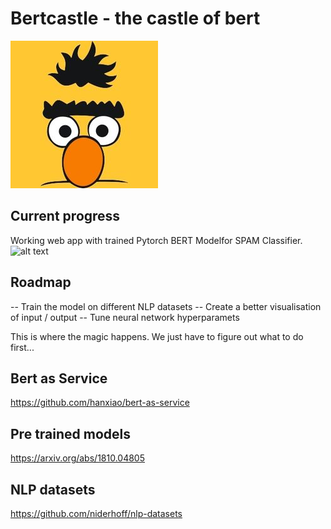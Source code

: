 # Bertcastle - the castle of bert
![alt text](https://github.com/BirgerMoell/bertcastle/blob/master/frontend/src/bert.jpg?raw=true "Bert")

## Current progress
Working web app with trained Pytorch BERT Modelfor SPAM Classifier.
![alt text](https://i.imgur.com/TWfoTOC.png "Bert")

## Roadmap
-- Train the model on different NLP datasets
-- Create a better visualisation of input / output
-- Tune neural network hyperparamets

This is where the magic happens. We just have to figure out what to do first...

## Bert as Service
https://github.com/hanxiao/bert-as-service

## Pre trained models
https://arxiv.org/abs/1810.04805

## NLP datasets
https://github.com/niderhoff/nlp-datasets


